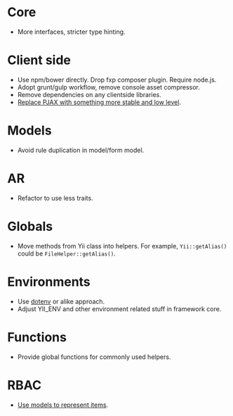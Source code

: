 Core
====

- More interfaces, stricter type hinting.

Client side
===========

- Use npm/bower directly. Drop fxp composer plugin. Require node.js.
- Adopt grunt/gulp workflow, remove console asset compressor.
- Remove dependencies on any clientside libraries.
- [Replace PJAX with something more stable and low level](https://github.com/yiisoft/yii2/issues/7129).

Models
======

- Avoid rule duplication in model/form model.

AR
==

- Refactor to use less traits.

Globals
=======

- Move methods from Yii class into helpers. For example, `Yii::getAlias()` could be `FileHelper::getAlias()`.

Environments
============

- Use [dotenv](https://github.com/vlucas/phpdotenv) or alike approach.
- Adjust YII_ENV and other environment related stuff in framework core.

Functions
=========

- Provide global functions for commonly used helpers.

RBAC
====

- [Use models to represent items](https://github.com/yiisoft/yii2/issues/570).